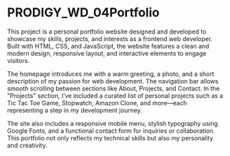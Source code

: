 # PRODIGY_WD_04Portfolio
This project is a personal portfolio website designed and developed to showcase my skills, projects, and interests as a frontend web developer. Built with HTML, CSS, and JavaScript, the website features a clean and modern design, responsive layout, and interactive elements to engage visitors.

The homepage introduces me with a warm greeting, a photo, and a short description of my passion for web development. The navigation bar allows smooth scrolling between sections like About, Projects, and Contact. In the "Projects" section, I’ve included a curated list of personal projects such as a Tic Tac Toe Game, Stopwatch, Amazon Clone, and more—each representing a step in my development journey.

The site also includes a responsive mobile menu, stylish typography using Google Fonts, and a functional contact form for inquiries or collaboration. This portfolio not only reflects my technical skills but also my personality and creativity.
